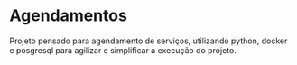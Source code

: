 # Agendamentos
Projeto pensado para agendamento de serviços, utilizando python, docker e posgresql para agilizar e simplificar a execução do projeto.
